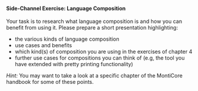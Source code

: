 <!-- (c) https://github.com/MontiCore/monticore -->
#### Side-Channel Exercise: Language Composition

Your task is to research what language composition is and how you can benefit from using it.
Please prepare a short presentation highlighting:

* the various kinds of language composition
* use cases and benefits
* which kind(s) of composition you are using in the exercises of chapter 4 
* further use cases for compositions you can think of (e.g, the tool you have extended with pretty printing functionality)

*Hint:* You may want to take a look at a specific chapter of the MontiCore handbook for some of these points.

